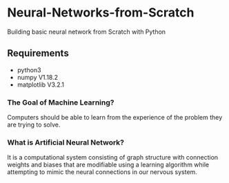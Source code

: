 # Neural-Networks-from-Scratch
Building basic neural network from Scratch with Python

## Requirements
* python3
* numpy V1.18.2
* matplotlib V3.2.1

### The Goal of Machine Learning?
Computers should be able to learn from the experience of the problem they are trying to solve.

### What is Artificial Neural Network?
It is a computational system consisting of graph structure with connection weights and biases that are modifiable using a learning algorithm while
attempting to mimic the neural connections in our nervous system.
